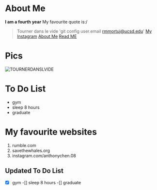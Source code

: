 # About Me
**I am a fourth year**
My favourite quote is:/
>Tourner dans le vide
'git config user.email rmmortuj@ucsd.edu'
[My Instagram](https://www.instagram.com/3youn_saqr/)
[About Me](#About-Me)
[Read ME](README.md)
# Pics
![TOURNERDANSLVIDE](https://external-preview.redd.it/i5sx88URr1r8suXD3SaYNOBCSJlbpLzvQjHTt0tQuvI.jpg?auto=webp&s=635cebb90ebec53b403d86121e62e873b0422382)
# To Do List
- gym
- sleep 8 hours
- graduate

# My favourite websites
1. rumble.com
2. savethewhales.org
3. instagram.com/anthonychen.08

## Updated To Do List
-[x] gym
-[] sleep 8 hours
-[] graduate
